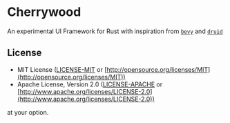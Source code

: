 # Cherrywood

An experimental UI Framework for Rust with inspiration from [`bevy`](https://github.com/bevyengine/bevy) and [`druid`](https://github.com/linebender/druid)

## License

* MIT License ([LICENSE-MIT](LICENSE-MIT) or [http://opensource.org/licenses/MIT](http://opensource.org/licenses/MIT))
* Apache License, Version 2.0 ([LICENSE-APACHE](LICENSE-APACHE) or [http://www.apache.org/licenses/LICENSE-2.0](http://www.apache.org/licenses/LICENSE-2.0))

at your option.
